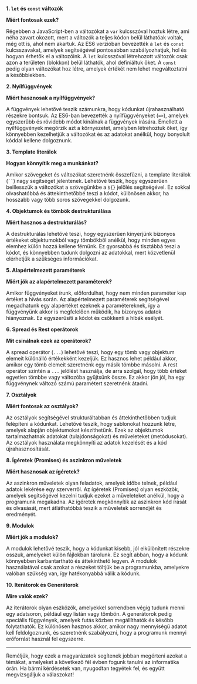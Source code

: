 **1. `let` és `const` változók**

**Miért fontosak ezek?**

Régebben a JavaScript-ben a változókat a `var` kulcsszóval hoztuk létre, ami néha zavart okozott, mert a változók a teljes kódon belül láthatóak voltak, még ott is, ahol nem akartuk. Az ES6 verzióban bevezették a `let` és `const` kulcsszavakat, amelyek segítségével pontosabban szabályozhatjuk, hol és hogyan érhetők el a változóink. A `let` kulcsszóval létrehozott változók csak azon a területen (blokkon) belül láthatók, ahol definiáltuk őket. A `const` pedig olyan változókat hoz létre, amelyek értékét nem lehet megváltoztatni a későbbiekben.

**2. Nyílfüggvények**

**Miért hasznosak a nyílfüggvények?**

A függvények lehetővé teszik számunkra, hogy kódunkat újrahasználható részekre bontsuk. Az ES6-ban bevezették a nyílfüggvényeket (`=>`), amelyek egyszerűbb és rövidebb módot kínálnak a függvények írására. Emellett a nyílfüggvények megőrzik azt a környezetet, amelyben létrehoztuk őket, így könnyebben kezelhetjük a változókat és az adatokat anélkül, hogy bonyolult kóddal kellene dolgoznunk.

**3. Template literálok**

**Hogyan könnyítik meg a munkánkat?**

Amikor szövegeket és változókat szeretnénk összefűzni, a template literálok (` `` `) nagy segítséget jelentenek. Lehetővé teszik, hogy egyszerűen beillesszük a változókat a szövegünkbe a `${}` jelölés segítségével. Ez sokkal olvashatóbbá és áttekinthetőbbé teszi a kódot, különösen akkor, ha hosszabb vagy több soros szövegekkel dolgozunk.

**4. Objektumok és tömbök destrukturálása**

**Miért hasznos a destrukturálás?**

A destrukturálás lehetővé teszi, hogy egyszerűen kinyerjünk bizonyos értékeket objektumokból vagy tömbökből anélkül, hogy minden egyes elemhez külön hozzá kellene férnünk. Ez gyorsabbá és tisztábbá teszi a kódot, és könnyebben tudunk dolgozni az adatokkal, mert közvetlenül elérhetjük a szükséges információkat.

**5. Alapértelmezett paraméterek**

**Miért jók az alapértelmezett paraméterek?**

Amikor függvényeket írunk, előfordulhat, hogy nem minden paraméter kap értéket a hívás során. Az alapértelmezett paraméterek segítségével megadhatunk egy alapértéket ezeknek a paramétereknek, így a függvényünk akkor is megfelelően működik, ha bizonyos adatok hiányoznak. Ez egyszerűsíti a kódot és csökkenti a hibák esélyét.

**6. Spread és Rest operátorok**

**Mit csinálnak ezek az operátorok?**

A spread operátor (`...`) lehetővé teszi, hogy egy tömb vagy objektum elemeit különálló értékekként kezeljük. Ez hasznos lehet például akkor, amikor egy tömb elemeit szeretnénk egy másik tömbbe másolni. A rest operátor szintén a `...` jelölést használja, de arra szolgál, hogy több értéket egyetlen tömbbe vagy változóba gyűjtsünk össze. Ez akkor jön jól, ha egy függvénynek változó számú paramétert szeretnénk átadni.

**7. Osztályok**

**Miért fontosak az osztályok?**

Az osztályok segítségével strukturáltabban és áttekinthetőbben tudjuk felépíteni a kódunkat. Lehetővé teszik, hogy sablonokat hozzunk létre, amelyek alapján objektumokat készíthetünk. Ezek az objektumok tartalmazhatnak adatokat (tulajdonságokat) és műveleteket (metódusokat). Az osztályok használata megkönnyíti az adatok kezelését és a kód újrahasznosítását.

**8. Ígéretek (Promises) és aszinkron műveletek**

**Miért hasznosak az ígéretek?**

Az aszinkron műveletek olyan feladatok, amelyek időbe telnek, például adatok lekérése egy szerverről. Az ígéretek (Promises) olyan eszközök, amelyek segítségével kezelni tudjuk ezeket a műveleteket anélkül, hogy a programunk megakadna. Az ígéretek megkönnyítik az aszinkron kód írását és olvasását, mert átláthatóbbá teszik a műveletek sorrendjét és eredményét.

**9. Modulok**

**Miért jók a modulok?**

A modulok lehetővé teszik, hogy a kódunkat kisebb, jól elkülönített részekre osszuk, amelyeket külön fájlokban tárolunk. Ez segít abban, hogy a kódunk könnyebben karbantartható és áttekinthető legyen. A modulok használatával csak azokat a részeket töltjük be a programunkba, amelyekre valóban szükség van, így hatékonyabbá válik a kódunk.

**10. Iterátorok és Generátorok**

**Mire valók ezek?**

Az iterátorok olyan eszközök, amelyekkel sorrendben végig tudunk menni egy adatsoron, például egy listán vagy tömbön. A generátorok pedig speciális függvények, amelyek futás közben megállíthatók és később folytathatók. Ez különösen hasznos akkor, amikor nagy mennyiségű adatot kell feldolgoznunk, és szeretnénk szabályozni, hogy a programunk mennyi erőforrást használ fel egyszerre.

---

Reméljük, hogy ezek a magyarázatok segítenek jobban megérteni azokat a témákat, amelyeket a következő fél évben fogunk tanulni az informatika órán. Ha bármi kérdésetek van, nyugodtan tegyétek fel, és együtt megvizsgáljuk a válaszokat!